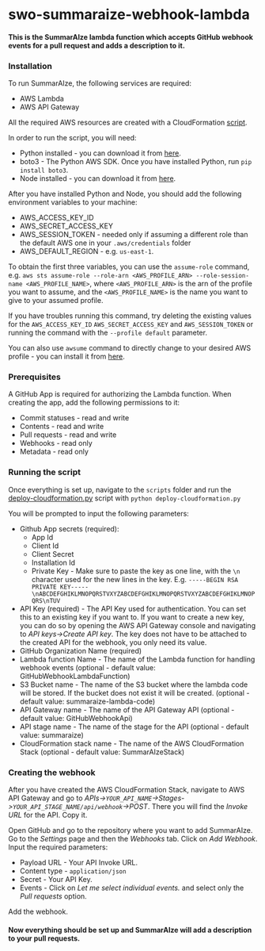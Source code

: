 # swo-summaraize-webhook-lambda

#### This is the SummarAIze lambda function which accepts GitHub webhook events for a pull request and adds a description to it.

### Installation

To run SummarAIze, the following services are required:

* AWS Lambda
* AWS API Gateway

All the required AWS resources are created with a
CloudFormation [script](summaraize-cloudformation-template.yaml).

In order to run the script, you will need:

* Python installed - you can download it from [here](https://www.python.org/downloads/).
* boto3 - The Python AWS SDK. Once you have installed Python, run `pip install boto3`.
* Node installed - you can download it from [here](https://nodejs.org/en/download).

After you have installed Python and Node, you should add the following environment variables
to your machine:

* AWS_ACCESS_KEY_ID
* AWS_SECRET_ACCESS_KEY
* AWS_SESSION_TOKEN - needed only if assuming a different role than the default AWS one in
  your `.aws/credentials` folder
* AWS_DEFAULT_REGION - e.g. `us-east-1`.

To obtain the first three variables, you can use the `assume-role` command,
e.g. `aws sts assume-role --role-arn <AWS_PROFILE_ARN> --role-session-name <AWS_PROFILE_NAME>`,
where `<AWS_PROFILE_ARN>` is the arn of the profile you want to assume, and the `<AWS_PROFILE_NAME>`
is the name you want to give to your assumed profile.

If you have troubles running this command, try
deleting the existing values for the `AWS_ACCESS_KEY_ID` `AWS_SECRET_ACCESS_KEY`
and `AWS_SESSION_TOKEN`
or running the command with the `--profile default` parameter.

You can also use `awsume` command to directly change to your desired AWS profile - you can install
it from [here](https://awsu.me/general/quickstart.html).

### Prerequisites

A GitHub App is required for authorizing the Lambda function. When creating the app, add the
following permissions to
it:

* Commit statuses - read and write
* Contents - read and write
* Pull requests - read and write
* Webhooks - read only
* Metadata - read only

### Running the script

Once everything is set up, navigate to the `scripts` folder and run
the [deploy-cloudformation.py](scripts/deploy-cloudformation.py) script
with `python deploy-cloudformation.py`

You will be prompted to input the following parameters:

* Github App secrets (required):
    * App Id
    * Client Id
    * Client Secret
    * Installation Id
    * Private Key - Make sure to paste the key as one line, with the `\n` character used for the new
      lines in the key.
      E.g. `-----BEGIN RSA PRIVATE KEY-----\nABCDEFGHIKLMNOPQRSTVXYZABCDEFGHIKLMNOPQRSTVXYZABCDEFGHIKLMNOPQRS\nTUV`
* API Key (required) - The API Key used for authentication. You can set this to an existing key if
  you want to. If you want to create a new key, you can do so by opening the AWS API Gateway console
  and navigating to *API keys->Create API key*. The key does not have to be attached to the created
  API for the webhook, you only need its value.
* GitHub Organization Name (required)
* Lambda function Name - The name of the Lambda function for handling webhook events (optional -
  default value: GitHubWebhookLambdaFunction)
* S3 Bucket name - The name of the S3 bucket where the lambda code will be stored. If the bucket
  does not exist it will be created. (optional - default value:
  summaraize-lambda-code)
* API Gateway name - The name of the API Gateway API (optional - default value: GitHubWebhookApi)
* API stage name - The name of the stage for the API (optional - default value: summaraize)
* CloudFormation stack name - The name of the AWS CloudFormation Stack (optional - default value:
  SummarAIzeStack)

### Creating the webhook

After you have created the AWS CloudFormation Stack, navigate to AWS API Gateway and go to
*APIs->`YOUR_API_NAME`->Stages->`YOUR_API_STAGE_NAME/api/webhook`->POST*. There you will find the
*Invoke URL* for the API. Copy it.

Open GitHub and go to the repository where you want to add SummarAIze. Go to the *Settings* page and
then the *Webhooks* tab. Click on *Add Webhook*. Input the required parameters:

* Payload URL - Your API Invoke URL.
* Content type - `application/json`
* Secret - Your API Key.
* Events - Click on *Let me select individual events.* and select only the *Pull requests* option.

Add the webhook.

#### Now everything should be set up and SummarAIze will add a description to your pull requests.
